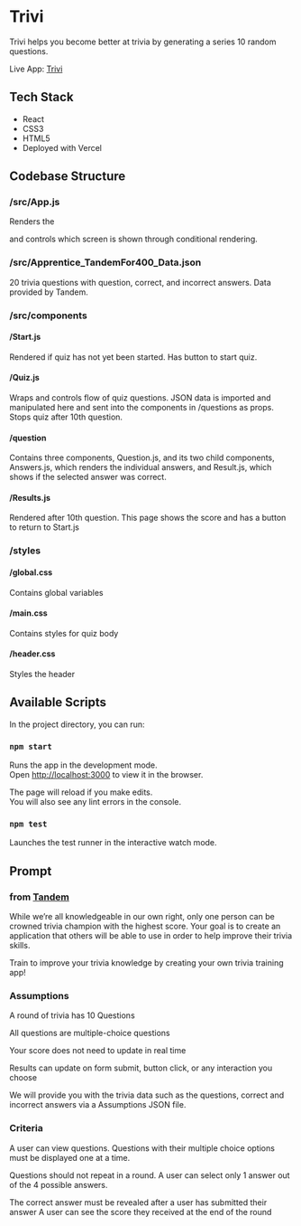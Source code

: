 # Trivi

Trivi helps you become better at trivia by generating a series 10 random questions.

Live App: [Trivi](https://trivi.vercel.app/)

## Tech Stack

- React
- CSS3
- HTML5
- Deployed with Vercel

## Codebase Structure

### /src/App.js

Renders the <main> and controls which screen is shown through conditional rendering.

### /src/Apprentice_TandemFor400_Data.json

20 trivia questions with question, correct, and incorrect answers. Data provided by Tandem.

### /src/components

#### /Start.js

Rendered if quiz has not yet been started. Has button to start quiz.

#### /Quiz.js

Wraps and controls flow of quiz questions. JSON data is imported and manipulated here and sent into the components in /questions as props. Stops quiz after 10th question.

#### /question

Contains three components, Question.js, and its two child components, Answers.js, which renders the individual answers, and Result.js, which shows if the selected answer was correct.

#### /Results.js

Rendered after 10th question. This page shows the score and has a button to return to Start.js

### /styles

#### /global.css

Contains global variables

#### /main.css

Contains styles for quiz body

#### /header.css

Styles the header

## Available Scripts

In the project directory, you can run:

### `npm start`

Runs the app in the development mode.\
Open [http://localhost:3000](http://localhost:3000) to view it in the browser.

The page will reload if you make edits.\
You will also see any lint errors in the console.

### `npm test`

Launches the test runner in the interactive watch mode.

## Prompt

### from [Tandem](https://madeintandem.com/)

While weʼre all knowledgeable in our own right, only one person can be crowned trivia champion with
the highest score. Your goal is to create an application that others will be able to use in order to help
improve their trivia skills.

Train to improve your trivia knowledge by creating your own trivia training app!

### Assumptions

A round of trivia has 10 Questions

All questions are multiple-choice questions

Your score does not need to update in real time

Results can update on form submit, button click, or any interaction you choose

We will provide you with the trivia data such as the questions, correct and incorrect answers via a
Assumptions
JSON file.

### Criteria

A user can view questions.
Questions with their multiple choice options must be displayed one at a time.

Questions should not repeat in a round.
A user can select only 1 answer out of the 4 possible answers.

The correct answer must be revealed after a user has submitted their answer
A user can see the score they received at the end of the round
